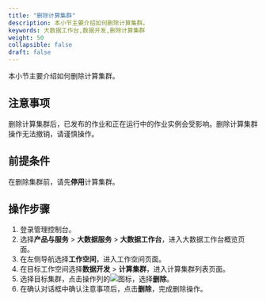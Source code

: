 ```yaml
---
title: "删除计算集群"
description: 本小节主要介绍如何删除计算集群。 
keywords: 大数据工作台,数据开发,删除计算集群
weight: 50
collapsible: false
draft: false
---
```


本小节主要介绍如何删除计算集群。

## 注意事项

删除计算集群后，已发布的作业和正在运行中的作业实例会受影响。删除计算集群操作无法撤销，请谨慎操作。

## 前提条件

在删除集群前，请先**停用**计算集群。

## 操作步骤

1. 登录管理控制台。
2. 选择**产品与服务** > **大数据服务** > **大数据工作台**，进入大数据工作台概览页面。
3. 在左侧导航选择**工作空间**，进入工作空间页面。
4. 在目标工作空间选择**数据开发** > **计算集群**，进入计算集群列表页面。   
5. 选择目标集群，点击操作列的![](/bigdata/dataomnis/_images/icon_more_cluster.png)图标，选择**删除**。
6. 在确认对话框中确认注意事项后，点击**删除**，完成删除操作。
